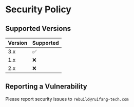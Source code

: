 # Security Policy

## Supported Versions

| Version | Supported          |
| ------- | ------------------ |
| 3.x   | :white_check_mark: |
| 1.x   | :x:                |
| 2.x   | :x:                |

## Reporting a Vulnerability

Please report security issues to `rebuild@ruifang-tech.com`
